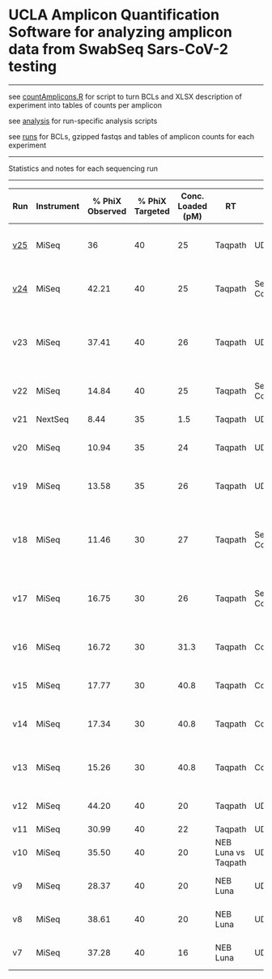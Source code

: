 # UCLA Amplicon Quantification Software for analyzing amplicon data from SwabSeq Sars-CoV-2 testing
___
see [countAmplicons.R](code/countAmplicons.R) for script to turn BCLs and XLSX description of experiment into tables of counts per amplicon

see [analysis](analysis/) for run-specific analysis scripts 

see [runs](runs/) for BCLs, gzipped fastqs and tables of amplicon counts for each experiment
___

Statistics and notes for each sequencing run 
___

Run | Instrument | % PhiX Observed | % PhiX Targeted | Conc. Loaded (pM) | RT | Indexing Strategy | PCR cycles | Notes | Read | Cluster PF (%) | % ≥Q30 | Yield | Error Rate% | Reads PF | Density  | Tiles | Legacy Phas/Prephas (%) | Intensity 
--- | --- | --- | --- | --- | --- | --- | --- | --- | --- | --- | --- | --- | --- | --- | --- | --- | --- | --- 
[v25](analysis/v25/) |  MiSeq | 36 | 40 | 25 | Taqpath | UDI | 50 | Saliva TBE+/tween; TE,RNASecure,Qiagen Protease; +/- 95 C heating 
[v24](analysis/v24/) |  MiSeq |  42.21 | 40  | 25 | Taqpath | Semi-Combinatorial | 50 | Saliva +/- RNA Secure; NP in VTM, NS, or Amies; dilutions in water |  1  |	92.85±1.17 | 97.79 |  	483.40 Mbp 	| 0.14±0.04 |	19,336,026 | 	829±18 | 	38 |	0.014/0.040| 	183 ±28
v23 |  MiSeq | 37.41  | 40 | 26 | Taqpath | UDI | 50 | NP in VTM diluted; eSwab(aimes); Saliva in cells2cdna; NP in NS diluted; increased lysate vol to 10uL; dilutions in TE | 1 |	92.69±0.86 | 	97.88 | 	570.91 Mbp | 	0.14±0.03 |	22,836,378 | 971±15 | 38 |	0.000/0.000 |	185 ±26
v22 |  MiSeq   | 14.84 | 40   | 25 | Taqpath | Semi-Combinatorial | 40 and 50 | Saliva undiluted; NP into VTM +/- dilution; v14 rerun;                                            | 1 | 96.35±0.88 | 98.57 | 347.74Mbp | 0.20±0.31 | 13,909,713 | 560±20 | 38 | 0.135/0.107 | 195±34
v21 |  NextSeq | 8.44   | 35  | 1.5 | Taqpath | UDI | 40 | NextSeq; mix of v18,v19,v20                                                                                                         | 1 | 95.54±0.45 | 98.48 | 0.17Gbp | 0.36±0.10 | 27,807,589 | 33±1 | 72 | 0.119/0.183 | 12741±809 
v20 |  MiSeq   | 10.94  | 35  | 24 | Taqpath | UDI | 40 | EUA (LoD confirmation);  Saliva undiluted                                                                                            | 1 | 96.09±0.91 | 98.34 | 284.75Mbp | 0.27±0.35 | 11,390,135 | 443±9 | 38 | 0.270/0.020 | 192±31 
v19 |  MiSeq | 13.58   | 35 | 26 | Taqpath | UDI | 40 | EUA (prelimary LoD and Positive and Negative patient samples)                                                                   | 1 | 85.26±20.73 | 97.28 | 563.71Mbp | 0.50±0.49 | 22,548,216 | 1,052±47 | 38 | 0.011/0.000 | 189±27       
v18 |  MiSeq | 11.46   | 30 | 27 | Taqpath | Semi-Combinatorial | 40 | Negative Patient and attempted contrived EUA (high basecalling error rate, diagnostic for amplicon misassignment)| 1 | 69.46±22.02 | 94.37 | 438.81Mbp | 1.25±0.62 | 17,552,240 | 1,042±57 | 38 | 0.008/0.000 | 192±22       
v17 |  MiSeq | 16.75   | 30 | 26 | Taqpath | Semi-Combinatorial| 40 | Negative Patient and attempted contrived EUA (but too high viral input for LoD experiment)                        | 1 | 93.83±1.71 | 97.63 | 555.45Mbp | 0.13±0.01 | 22,218,176 | 934±12 | 38 | 0.006/0.036 | 175±21             
v16 |  MiSeq | 16.72   | 30 | 31.3 | Taqpath | Combinatorial    | 40 | v13/v14 and Simulated Patients; first test no RPP30 unindexed                                                    | 1 | 94.99±1.07 | 98.20 | 598.33Mbp | 0.22±0.34 | 23,933,240 | 973±24 | 38 | 0.032/0.000 | 193±31             
v15 |  MiSeq | 17.77   | 30 | 40.8 | Taqpath | Combinatorial  | 50 | rerun V13 with 384-well plates 1-3; bleach wash                                                                    | 1 | 75.37±7.07 | 94.56 | 497.81Mbp | 0.83±0.51 | 19,912,204 | 1,103±45 | 38 | 0.027/0.078 | 177±20         
v14 |  MiSeq | 17.34 | 30 | 40.8 | Taqpath | Combinatorial | 50 | Saliva in NS diluted; Contrived in HEK extracted; no bleach wash  | 1 | 97.00±0.44 | 99.01 | 463.36Mbp | 0.12±0.01 | 18,534,400 | 742±13 | 38 | 0.138/0.101 | 203±24 
v13 |  MiSeq | 15.26 | 30 | 40.8 | Taqpath | Combinatorial | 50 | Saliva in NS diluted; Contrived in HEK extracted; Titrate Rxn Vols| 1 | 97.16±0.97 | 98.96 | 274.97Mbp | 0.14±0.01 | 10,998,699 | 406±21 | 38 | 0.137/0.101 | 193±30 
v12 |  MiSeq | 44.20 | 40 | 20 | Taqpath | UDI | 50 | MTS in TE diluted and titration of RPP30 unindexed primers                    | 1 | 93.18±0.96 | 97.35 | 171.26Mbp | 0.35±0.11 | 6,850,514 | 277±24 | 38 | 0.166/0.105 | 147±16   
v11 |  MiSeq | 30.99 | 40 | 22 | Taqpath | UDI | 50 | MTS in TE diluted                                                             | 1 | 94.14±1.02 | 98.37 | 423.37Mbp | 0.52±0.13 | 16,934,964 | 703±31 | 38 | 0.090/0.064 | 152±21 
v10 |  MiSeq | 35.50 | 40 | 20 | NEB Luna vs Taqpath | UDI | 50 | NP in NS real-world samples; Saliva in NS diluted                 | 1 | 94.33±0.93 | 97.94 | 440.62Mbp | 0.19±0.04 | 17,624,768 | 727±15 | 38 | 0.103/0.086 | 112±16 
v9  |  MiSeq | 28.37 | 40 | 20 | NEB Luna | UDI | 50 and 60 | MTS in NS diluted; NP in NS real-world samples                        | 1 | 95.47±0.89 | 98.74 | 346.55Mbp | 0.48±0.08 | 13,862,051 | 563±20 | 38 | 0.095/0.029 | 172±26 
v8  |  MiSeq | 38.61 | 40 | 20 | NEB Luna | UDI | 40 and 50 | MTS in NS diluted                                                     | 1 | 95.06±0.83 | 98.29 | 475.38Mbp | 0.16±0.02 | 19,015,232 | 776±11 | 38 | 0.084/0.043 | 146±18 
v7  |  MiSeq | 37.28 | 40 | 16 | NEB Luna | UDI | 40 |  MTS in TE diluted; Saliva in TE with Protease +/- dilution     | 1 | 92.71±0.99 | 97.26 | 218.65Mbp | 0.67±0.32 | 8,745,975 | 363±31 | 38 | 0.102/0.044 | 190±34   


